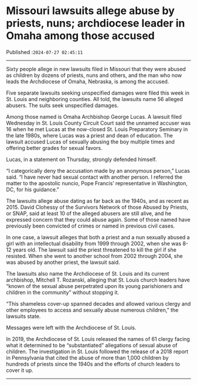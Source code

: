 # Missouri lawsuits allege abuse by priests, nuns; archdiocese leader in Omaha among those accused

Published :`2024-07-27 02:45:11`

---

Sixty people allege in new lawsuits filed in Missouri that they were abused as children by dozens of priests, nuns and others, and the man who now leads the Archdiocese of Omaha, Nebraska, is among the accused.

Five separate lawsuits seeking unspecified damages were filed this week in St. Louis and neighboring counties. All told, the lawsuits name 56 alleged abusers. The suits seek unspecified damages.

Among those named is Omaha Archbishop George Lucas. A lawsuit filed Wednesday in St. Louis County Circuit Court said the unnamed accuser was 16 when he met Lucas at the now-closed St. Louis Preparatory Seminary in the late 1980s, where Lucas was a priest and dean of education. The lawsuit accused Lucas of sexually abusing the boy multiple times and offering better grades for sexual favors.

Lucas, in a statement on Thursday, strongly defended himself.

“I categorically deny the accusation made by an anonymous person,” Lucas said. “I have never had sexual contact with another person. I referred the matter to the apostolic nuncio, Pope Francis’ representative in Washington, DC, for his guidance.”

The lawsuits allege abuse dating as far back as the 1940s, and as recent as 2015. David Clohessy of the Survivors Network of those Abused by Priests, or SNAP, said at least 10 of the alleged abusers are still alive, and he expressed concern that they could abuse again. Some of those named have previously been convicted of crimes or named in previous civil cases.

In one case, a lawsuit alleges that both a priest and a nun sexually abused a girl with an intellectual disability from 1999 through 2002, when she was 8-12 years old. The lawsuit said the priest threatened to kill the girl if she resisted. When she went to another school from 2002 through 2004, she was abused by another priest, the lawsuit said.

The lawsuits also name the Archdiocese of St. Louis and its current archbishop, Mitchell T. Rozanski, alleging that St. Louis church leaders have “known of the sexual abuse perpetrated upon its young parishioners and children in the community” without stopping it.

“This shameless cover-up spanned decades and allowed various clergy and other employees to access and sexually abuse numerous children,” the lawsuits state.

Messages were left with the Archdiocese of St. Louis.

In 2019, the Archdiocese of St. Louis released the names of 61 clergy facing what it determined to be “substantiated” allegations of sexual abuse of children. The investigation in St. Louis followed the release of a 2018 report in Pennsylvania that cited the abuse of more than 1,000 children by hundreds of priests since the 1940s and the efforts of church leaders to cover it up.

---

